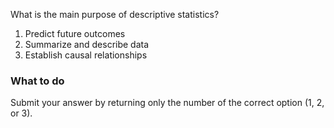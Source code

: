 What is the main purpose of descriptive statistics?

1. Predict future outcomes  
2. Summarize and describe data  
3. Establish causal relationships  

### What to do

Submit your answer by returning only the number of the correct option (1, 2, or 3).
